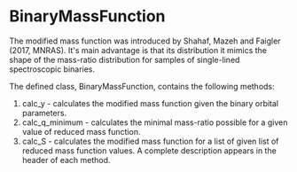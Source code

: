 # BinaryMassFunction

The modified mass function was introduced by Shahaf, Mazeh and Faigler (2017, MNRAS). It's main advantage 
is that its distribution it mimics the shape of the mass-ratio distribution for samples of single-lined spectroscopic binaries.

The defined class, BinaryMassFunction, contains the following methods:
  1) calc_y - calculates the modified mass function given the binary
              orbital parameters.
  2) calc_q_minimum - calculates the minimal mass-ratio possible for a
              given value of reduced mass function.
  3) calc_S - calculates the modified mass function for a list of given
              list of reduced mass function values.
  A complete description appears in the header of each method.
